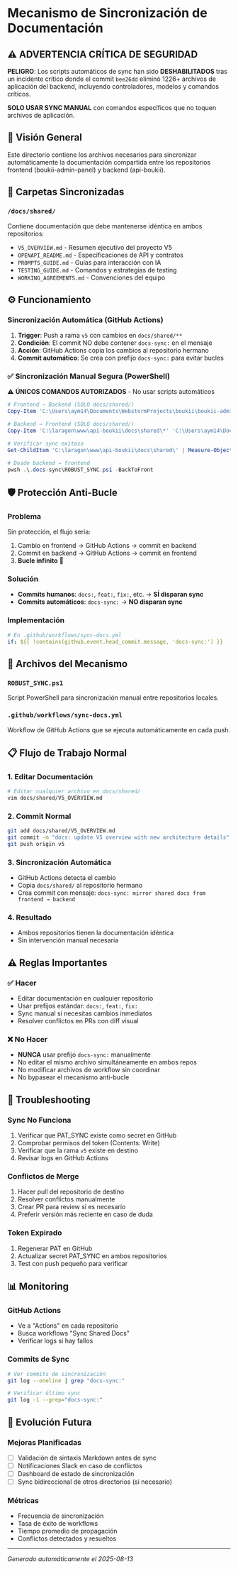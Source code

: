 # Mecanismo de Sincronización de Documentación

## ⚠️ ADVERTENCIA CRÍTICA DE SEGURIDAD

**PELIGRO**: Los scripts automáticos de sync han sido **DESHABILITADOS** tras un incidente crítico donde el commit `bee26dd` eliminó 1226+ archivos de aplicación del backend, incluyendo controladores, modelos y comandos críticos.

**SOLO USAR SYNC MANUAL** con comandos específicos que no toquen archivos de aplicación.

## 🔄 Visión General

Este directorio contiene los archivos necesarios para sincronizar automáticamente la documentación compartida entre los repositorios frontend (boukii-admin-panel) y backend (api-boukii).

## 📂 Carpetas Sincronizadas

### `/docs/shared/`
Contiene documentación que debe mantenerse idéntica en ambos repositorios:
- `V5_OVERVIEW.md` - Resumen ejecutivo del proyecto V5
- `OPENAPI_README.md` - Especificaciones de API y contratos
- `PROMPTS_GUIDE.md` - Guías para interacción con IA
- `TESTING_GUIDE.md` - Comandos y estrategias de testing
- `WORKING_AGREEMENTS.md` - Convenciones del equipo

## ⚙️ Funcionamiento

### Sincronización Automática (GitHub Actions)
1. **Trigger**: Push a rama `v5` con cambios en `docs/shared/**`
2. **Condición**: El commit NO debe contener `docs-sync:` en el mensaje
3. **Acción**: GitHub Actions copia los cambios al repositorio hermano
4. **Commit automático**: Se crea con prefijo `docs-sync:` para evitar bucles

### ✅ Sincronización Manual Segura (PowerShell)

⚠️ **ÚNICOS COMANDOS AUTORIZADOS** - No usar scripts automáticos

```powershell
# Frontend → Backend (SOLO docs/shared/)
Copy-Item 'C:\Users\aym14\Documents\WebstormProjects\boukii\boukii-admin-panel\docs\shared\*' 'C:\laragon\www\api-boukii\docs\shared\' -Force

# Backend → Frontend (SOLO docs/shared/)  
Copy-Item 'C:\laragon\www\api-boukii\docs\shared\*' 'C:\Users\aym14\Documents\WebstormProjects\boukii\boukii-admin-panel\docs\shared\' -Force

# Verificar sync exitoso
Get-ChildItem 'C:\laragon\www\api-boukii\docs\shared\' | Measure-Object

# Desde backend → frontend
pwsh .\.docs-sync\ROBUST_SYNC.ps1 -BackToFront
```

## 🛡️ Protección Anti-Bucle

### Problema
Sin protección, el flujo sería:
1. Cambio en frontend → GitHub Actions → commit en backend
2. Commit en backend → GitHub Actions → commit en frontend
3. **Bucle infinito** 🔄

### Solución
- **Commits humanos**: `docs:`, `feat:`, `fix:`, etc. → **SÍ disparan sync**
- **Commits automáticos**: `docs-sync:` → **NO disparan sync**

### Implementación
```yaml
# En .github/workflows/sync-docs.yml
if: ${{ !contains(github.event.head_commit.message, 'docs-sync:') }}
```

## 🔧 Archivos del Mecanismo

### `ROBUST_SYNC.ps1`
Script PowerShell para sincronización manual entre repositorios locales.

### `.github/workflows/sync-docs.yml`
Workflow de GitHub Actions que se ejecuta automáticamente en cada push.

## 📋 Flujo de Trabajo Normal

### 1. Editar Documentación
```bash
# Editar cualquier archivo en docs/shared/
vim docs/shared/V5_OVERVIEW.md
```

### 2. Commit Normal
```bash
git add docs/shared/V5_OVERVIEW.md
git commit -m "docs: update V5 overview with new architecture details"
git push origin v5
```

### 3. Sincronización Automática
- GitHub Actions detecta el cambio
- Copia `docs/shared/` al repositorio hermano
- Crea commit con mensaje: `docs-sync: mirror shared docs from frontend → backend`

### 4. Resultado
- Ambos repositorios tienen la documentación idéntica
- Sin intervención manual necesaria

## ⚠️ Reglas Importantes

### ✅ Hacer
- Editar documentación en cualquier repositorio
- Usar prefijos estándar: `docs:`, `feat:`, `fix:`
- Sync manual si necesitas cambios inmediatos
- Resolver conflictos en PRs con diff visual

### ❌ No Hacer
- **NUNCA** usar prefijo `docs-sync:` manualmente
- No editar el mismo archivo simultáneamente en ambos repos
- No modificar archivos de workflow sin coordinar
- No bypasear el mecanismo anti-bucle

## 🐛 Troubleshooting

### Sync No Funciona
1. Verificar que PAT_SYNC existe como secret en GitHub
2. Comprobar permisos del token (Contents: Write)
3. Verificar que la rama `v5` existe en destino
4. Revisar logs en GitHub Actions

### Conflictos de Merge
1. Hacer pull del repositorio de destino
2. Resolver conflictos manualmente
3. Crear PR para review si es necesario
4. Preferir versión más reciente en caso de duda

### Token Expirado
1. Regenerar PAT en GitHub
2. Actualizar secret PAT_SYNC en ambos repositorios
3. Test con push pequeño para verificar

## 📊 Monitoring

### GitHub Actions
- Ve a "Actions" en cada repositorio
- Busca workflows "Sync Shared Docs"
- Verificar logs si hay fallos

### Commits de Sync
```bash
# Ver commits de sincronización
git log --oneline | grep "docs-sync:"

# Verificar último sync
git log -1 --grep="docs-sync:"
```

## 🔮 Evolución Futura

### Mejoras Planificadas
- [ ] Validación de sintaxis Markdown antes de sync
- [ ] Notificaciones Slack en caso de conflictos
- [ ] Dashboard de estado de sincronización
- [ ] Sync bidireccional de otros directorios (si necesario)

### Métricas
- Frecuencia de sincronización
- Tasa de éxito de workflows
- Tiempo promedio de propagación
- Conflictos detectados y resueltos

---
*Generado automáticamente el 2025-08-13*